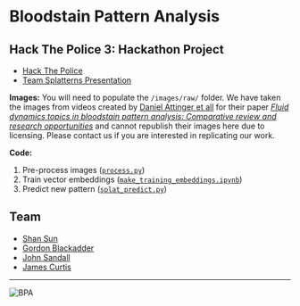 # Bloodstain Pattern Analysis

## Hack The Police 3: Hackathon Project
- [Hack The Police](https://hackthepolice.com/london)
- [Team Splatterns Presentation](https://github.com/john-sandall/splatterns/blob/master/2018_12_09%20-%20Hack%20The%20Police%20-%20Team%20Splattern%20-%20Presentation.pdf)

**Images:** You will need to populate the `/images/raw/` folder. We have taken the images from videos created by [Daniel Attinger et all](https://lib.dr.iastate.edu/me_pubs/) for their paper [_Fluid dynamics topics in bloodstain pattern analysis: Comparative review and research opportunities_](https://core.ac.uk/download/pdf/38936183.pdf) and cannot republish their images here due to licensing. Please contact us if you are interested in replicating our work.

**Code:**
1. Pre-process images ([`process.py`](https://github.com/john-sandall/splatterns/blob/master/src/process.py))
2. Train vector embeddings ([`make_training_embeddings.ipynb`](https://github.com/john-sandall/splatterns/blob/master/src/make_training_embeddings.ipynb))
3. Predict new pattern ([`splat_predict.py`](https://github.com/john-sandall/splatterns/blob/master/src/splat_predict.py))

## Team
- [Shan Sun](https://github.com/bobbleoxs/)
- [Gordon Blackadder](https://github.com/asos-gordon)
- [John Sandall](https://twitter.com/john_sandall)
- [James Curtis](https://twitter.com/jamescurtis29)

---

![BPA](http://narratively.com/wp-content/uploads/2014/02/a2EngPwQqaHRfmmwtWgt_benj_spot2.jpg)
